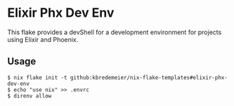 # Elixir Phx Dev Env

This flake provides a devShell for a development environment for projects using
Elixir and Phoenix.

## Usage

```
$ nix flake init -t github:kbredemeier/nix-flake-templates#elixir-phx-dev-env
$ echo "use nix" >> .envrc
$ direnv allow
```
